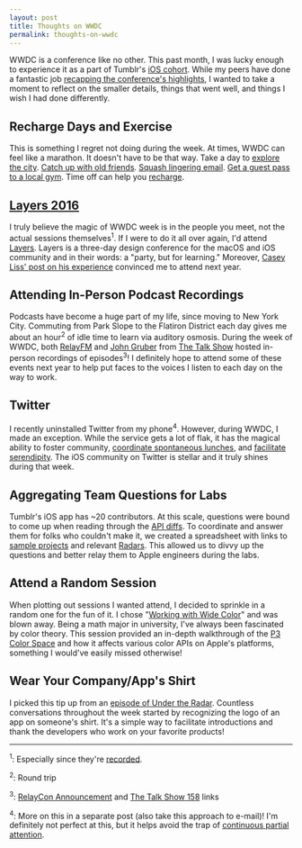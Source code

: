 ```yaml
---
layout: post
title: Thoughts on WWDC
permalink: thoughts-on-wwdc
---
```


WWDC is a conference like no other. This past month, I was lucky enough to experience it as a part of Tumblr's [iOS cohort](https://cocoa.tumblr.com/post/146758581738/wwdc-2016-has-come-and-passed-but-we-wanted-to). While my peers have done a fantastic job [recapping the conference's highlights](https://swiftnews.curated.co/issues/91#start), I wanted to take a moment to reflect on the smaller details, things that went well, and things I wish I had done differently.

## Recharge Days and Exercise

This is something I regret not doing during the week. At times, WWDC can feel like a marathon. It doesn't have to be that way. Take a day to [explore the city](https://www.instagram.com/p/BG5jDpLNaw_). [Catch up with old friends](https://www.instagram.com/p/BGyVICpta3I). [Squash lingering email](https://twitter.com/mb/status/743516855076171776). [Get a guest pass to a local gym](https://twitter.com/wahoo/status/741405799344267265). Time off can help you [recharge](https://twitter.com/Sommer/status/741899695492976641).

## [Layers 2016](https://bringyourlayers.com)

I truly believe the magic of WWDC week is in the people you meet, not the actual sessions themselves<sup>1</sup>. If I were to do it all over again, I'd attend [Layers](https://bringyourlayers.com). Layers is a three-day design conference for the macOS and iOS community and in their words: a "party, but for learning." Moreover, [Casey Liss' post on his experience](https://www.caseyliss.com/2016/6/17/layers-2016) convinced me to attend next year.

## Attending In-Person Podcast Recordings

Podcasts have become a huge part of my life, since moving to New York City. Commuting from Park Slope to the Flatiron District each day gives me about an hour<sup>2</sup> of idle time to learn via auditory osmosis. During the week of WWDC, both [RelayFM](https://www.relay.fm) and [John Gruber](https://twitter.com/gruber) from [The Talk Show](https://overcast.fm/itunes528458508/the-talk-show-with-john-gruber) hosted in-person recordings of episodes<sup>3</sup>! I definitely hope to attend some of these events next year to help put faces to the voices I listen to each day on the way to work.

## Twitter

I recently uninstalled Twitter from my phone<sup>4</sup>. However, during WWDC, I made an exception. While the service gets a lot of flak, it has the magical ability to foster community, [coordinate spontaneous lunches](https://twitter.com/ayanonagon/status/743827770401165313), and [facilitate serendipity](https://twitter.com/joshavant/status/743178026259615745). The iOS community on Twitter is stellar and it truly shines during that week.

## Aggregating Team Questions for Labs

Tumblr's iOS app has ~20 contributors. At this scale, questions were bound to come up when reading through the [API diffs](https://developer.apple.com/library/prerelease/content/releasenotes/General/iOS10APIDiffs/). To coordinate and answer them for folks who couldn't make it, we created a spreadsheet with links to [sample projects](https://github.com/paulrehkugler/OptionalityChanges) and relevant [Radars](https://openradar.appspot.com/page/1). This allowed us to divvy up the questions and better relay them to Apple engineers during the labs.

## Attend a Random Session

When plotting out sessions I wanted attend, I decided to sprinkle in a random one for the fun of it. I chose "[Working  with Wide Color](https://developer.apple.com/videos/play/wwdc2016/712/)" and was blown away. Being a math major in university, I've always been fascinated by color theory. This session provided an in-depth walkthrough of the [P3 Color Space](https://en.wikipedia.org/wiki/DCI-P3) and how it affects various color APIs on Apple's platforms, something I would've easily missed otherwise!

## Wear Your Company/App's Shirt

I picked this tip up from an [episode of Under the Radar](https://overcast.fm/+FgnZ09-xk). Countless conversations throughout the week started by recognizing the logo of an app on someone's shirt. It's a simple way to facilitate introductions and thank the developers who work on your favorite products!

---

<sup>1</sup>: Especially since they're [recorded](https://developer.apple.com/videos/wwdc2016).

<sup>2</sup>: Round trip

<sup>3</sup>: [RelayCon Announcement](http://www.extras.relay.fm/blog/2016/4/4/announcing-relaycon-wwdc-2016) and [The Talk Show 158](https://vimeo.com/171186055) links

<sup>4</sup>: More on this in a separate post (also take this approach to e-mail)! I'm definitely not perfect at this, but it helps avoid the trap of [continuous partial attention](https://twitter.com/jasdev/status/742985718461571073).
